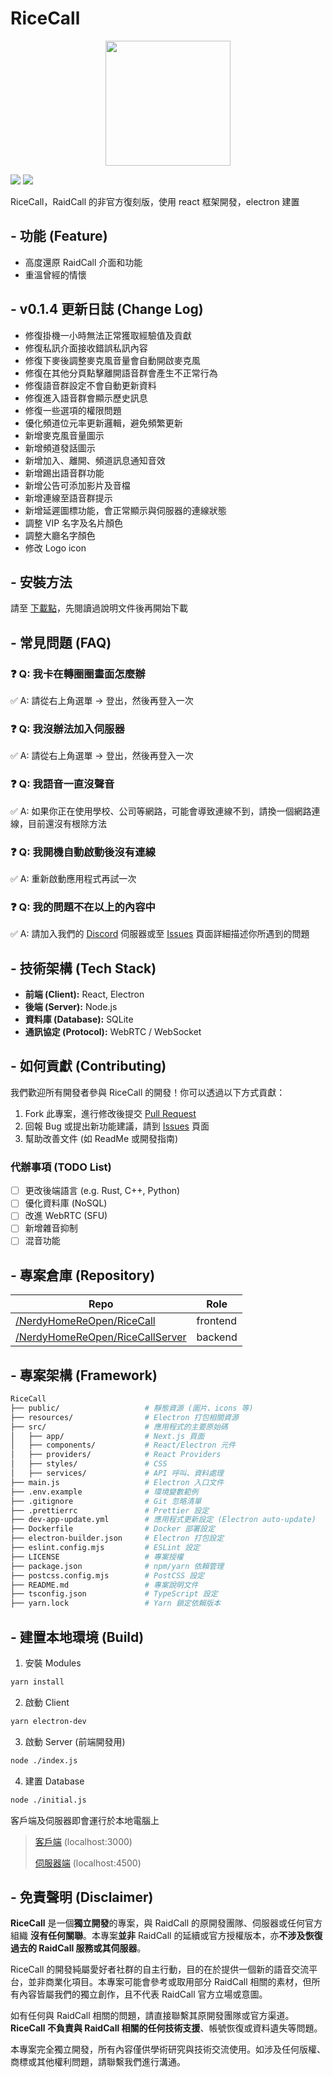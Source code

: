 # RiceCall

<div align="center">
  <img src="https://github.com/user-attachments/assets/74f23cae-f3aa-4deb-bbd1-72290d9193f3" width="200px" align="center">
</div>

<img src="https://img.shields.io/badge/Join-Discord-blue?logo=discord&link=https%3A%2F%2Fdiscord.gg%2FadCWzv6wwS"/> <img src="https://img.shields.io/badge/Latest-v0.1.3-green"/>

RiceCall，RaidCall 的非官方復刻版，使用 react 框架開發，electron 建置

## - 功能 (Feature)

- 高度還原 RaidCall 介面和功能
- 重溫曾經的情懷

## - v0.1.4 更新日誌 (Change Log)

- 修復掛機一小時無法正常獲取經驗值及貢獻
- 修復私訊介面接收錯誤私訊內容
- 修復下麥後調整麥克風音量會自動開啟麥克風
- 修復在其他分頁點擊離開語音群會產生不正常行為
- 修復語音群設定不會自動更新資料
- 修復進入語音群會顯示歷史訊息
- 修復一些選項的權限問題
- 優化頻道位元率更新邏輯，避免頻繁更新
- 新增麥克風音量圖示
- 新增頻道發話圖示
- 新增加入、離開、頻道訊息通知音效
- 新增踢出語音群功能
- 新增公告可添加影片及音檔
- 新增連線至語音群提示
- 新增延遲圖標功能，會正常顯示與伺服器的連線狀態
- 調整 VIP 名字及名片顏色
- 調整大廳名字顏色
- 修改 Logo icon

## - 安裝方法

請至 [下載點](https://github.com/NerdyHomeReOpen/RiceCall/releases/latest)，先閱讀過說明文件後再開始下載

## - 常見問題 (FAQ)

### :question: Q: 我卡在轉圈圈畫面怎麼辦

:white_check_mark: A: 請從右上角選單 -> 登出，然後再登入一次

### :question: Q: 我沒辦法加入伺服器

:white_check_mark: A: 請從右上角選單 -> 登出，然後再登入一次

### :question: Q: 我語音一直沒聲音

:white_check_mark: A: 如果你正在使用學校、公司等網路，可能會導致連線不到，請換一個網路連線，目前還沒有根除方法

### :question: Q: 我開機自動啟動後沒有連線

:white_check_mark: A: 重新啟動應用程式再試一次

### :question: Q: 我的問題不在以上的內容中

:white_check_mark: A: 請加入我們的 [Discord](https://discord.gg/adCWzv6wwS) 伺服器或至 [Issues](https://github.com/NerdyHomeReOpen/RiceCall/issues) 頁面詳細描述你所遇到的問題

## - 技術架構 (Tech Stack)

- **前端 (Client):** React, Electron
- **後端 (Server):** Node.js
- **資料庫 (Database):** SQLite
- **通訊協定 (Protocol):** WebRTC / WebSocket

## - 如何貢獻 (Contributing)

我們歡迎所有開發者參與 RiceCall 的開發！你可以透過以下方式貢獻：

1. Fork 此專案，進行修改後提交 [Pull Request](https://github.com/NerdyHomeReOpen/RiceCall/pulls)
2. 回報 Bug 或提出新功能建議，請到 [Issues](https://github.com/NerdyHomeReOpen/RiceCall/issues) 頁面
3. 幫助改善文件 (如 ReadMe 或開發指南)

### 代辦事項 (TODO List)

- [ ] 更改後端語言 (e.g. Rust, C++, Python)
- [ ] 優化資料庫 (NoSQL)
- [ ] 改進 WebRTC (SFU)
- [ ] 新增雜音抑制
- [ ] 混音功能

## - 專案倉庫 (Repository)

| Repo                                                                                          | Role     |
| --------------------------------------------------------------------------------------------- | -------- |
| [/NerdyHomeReOpen/RiceCall](https://github.com/NerdyHomeReOpen/RiceCall)                      | frontend |
| [/NerdyHomeReOpen/RiceCallServer](https://github.com/NerdyHomeReOpen/RiceCall/tree/Websocket) | backend  |

## - 專案架構 (Framework)

```bash
RiceCall
├── public/                   # 靜態資源 (圖片、icons 等)
├── resources/                # Electron 打包相關資源
├── src/                      # 應用程式的主要原始碼
│   ├── app/                  # Next.js 頁面
│   ├── components/           # React/Electron 元件
│   ├── providers/            # React Providers
│   ├── styles/               # CSS
│   ├── services/             # API 呼叫、資料處理
├── main.js                   # Electron 入口文件
├── .env.example              # 環境變數範例
├── .gitignore                # Git 忽略清單
├── .prettierrc               # Prettier 設定
├── dev-app-update.yml        # 應用程式更新設定 (Electron auto-update)
├── Dockerfile                # Docker 部署設定
├── electron-builder.json     # Electron 打包設定
├── eslint.config.mjs         # ESLint 設定
├── LICENSE                   # 專案授權
├── package.json              # npm/yarn 依賴管理
├── postcss.config.mjs        # PostCSS 設定
├── README.md                 # 專案說明文件
├── tsconfig.json             # TypeScript 設定
├── yarn.lock                 # Yarn 鎖定依賴版本
```

## - 建置本地環境 (Build)

1. 安裝 Modules

```bash
yarn install
```

2. 啟動 Client

```bash
yarn electron-dev
```

3. 啟動 Server (前端開發用)

```bash
node ./index.js
``` 

4. 建置 Database

```bash
node ./initial.js
```

客戶端及伺服器即會運行於本地電腦上

> [客戶端](localhost:3000) (localhost:3000)
> 
> [伺服器端](localhost:4500) (localhost:4500)

## - 免責聲明 (Disclaimer)

**RiceCall** 是一個**獨立開發**的專案，與 RaidCall 的原開發團隊、伺服器或任何官方組織 **沒有任何關聯**。本專案**並非** RaidCall 的延續或官方授權版本，亦**不涉及恢復過去的 RaidCall 服務或其伺服器**。

RiceCall 的開發純屬愛好者社群的自主行動，目的在於提供一個新的語音交流平台，並非商業化項目。本專案可能會參考或取用部分 RaidCall 相關的素材，但所有內容皆屬我們的獨立創作，且不代表 RaidCall 官方立場或意圖。

如有任何與 RaidCall 相關的問題，請直接聯繫其原開發團隊或官方渠道。**RiceCall 不負責與 RaidCall 相關的任何技術支援**、帳號恢復或資料遺失等問題。

本專案完全獨立開發，所有內容僅供學術研究與技術交流使用。如涉及任何版權、商標或其他權利問題，請聯繫我們進行溝通。
